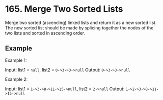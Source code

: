 # 165. Merge Two Sorted Lists

Merge two sorted (ascending) linked lists and return it as a new sorted list. The new sorted list should be made by splicing together the nodes of the two lists and sorted in ascending order.

## Example

Example 1:

Input: list1 = `null`, list2 = `0->3->3->null`
Output: `0->3->3->null`

Example 2:

Input:  list1 =  `1->3->8->11->15->null`, list2 = `2->null`
Output: `1->2->3->8->11->15->null`
